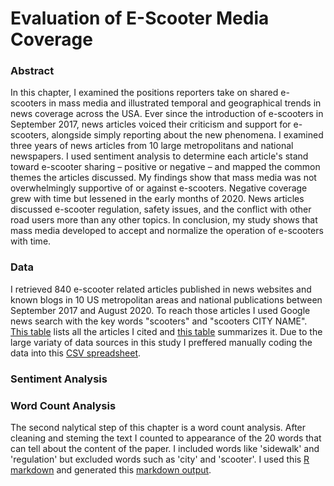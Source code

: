 # Evaluation of E-Scooter Media Coverage

### Abstract
In this chapter, I examined the positions reporters take on shared e-scooters in mass media and illustrated temporal and geographical trends in news coverage across the USA. Ever since the introduction of e-scooters in September 2017, news articles voiced their criticism and support for e-scooters, alongside simply reporting about the new phenomena. I examined three years of news articles from 10 large metropolitans and national newspapers. I used sentiment analysis to determine each article's stand toward e-scooter
sharing – positive or negative – and mapped the common themes the articles discussed. My findings show that mass media was not overwhelmingly supportive of or against e-scooters. Negative coverage grew with time but lessened in the early months of 2020. News articles discussed e-scooter regulation, safety issues, and the conflict with other road users more than any other topics. In conclusion, my study shows that mass media developed to accept and normalize the operation of e-scooters with time.

### Data

I retrieved 840 e-scooter related articles published in news websites and known blogs in 10 US metropolitan areas and national publications between September 2017 and August 2020. To reach those articles I used Google news search with the key words "scooters" and "scooters CITY NAME". [This table](News_articles.pdf) lists all the articles I cited and [this table](News_articles.MD) summarizes it.
Due to the large variaty of data sources in this study I preffered manually coding the data into this [CSV spreadsheet](News_data.csv).

### Sentiment Analysis

### Word Count Analysis

The second nalytical step of this chapter is a word count analysis. After cleaning and steming the text I counted to appearance of the 20 words that can tell about the content of the paper. I included words like 'sidewalk' and 'regulation' but excluded words such as 'city' and 'scooter'. I used this [R markdown](News_count.Rmd) and generated this [markdown output]().
